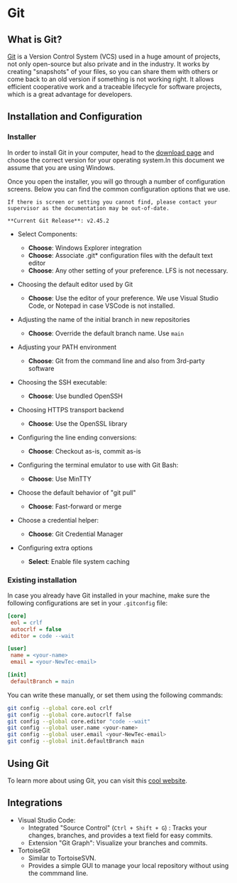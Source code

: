 # Git

## What is Git?

[Git](https://git-scm.com/) is a Version Control System (VCS) used in a huge amount of projects, not only open-source but also private and in the industry. It works by creating "snapshots" of your files, so you can share them with others or come back to an old version if something is not working right. It allows efficient cooperative work and a traceable lifecycle for software projects, which is a great advantage for developers.

## Installation and Configuration

### Installer

In order to install Git in your computer, head to the [download page](https://git-scm.com/download/win) and choose the correct version for your operating system.In this document we assume that you are using Windows.

Once you open the installer, you will go through a number of configuration screens. Below you can find the common configuration options that we use.

```{note}
If there is screen or setting you cannot find, please contact your supervisor as the documentation may be out-of-date.

**Current Git Release**: v2.45.2
```

- Select Components:
  - **Choose**: Windows Explorer integration
  - **Choose**: Associate .git* configuration files with the default text editor
  - **Choose**: Any other setting of your preference. LFS is not necessary.

- Choosing the default editor used by Git
  - **Choose**: Use the editor of your preference. We use Visual Studio Code, or Notepad in case VSCode is not installed.

- Adjusting the name of the initial branch in new repositories
  - **Choose**: Override the default branch name. Use `main`

- Adjusting your PATH environment
  - **Choose**: Git from the command line and also from 3rd-party software

- Choosing the SSH executable:
  - **Choose**: Use bundled OpenSSH

- Choosing HTTPS transport backend
  - **Choose**: Use the OpenSSL library

- Configuring the line ending conversions:
  - **Choose**: Checkout as-is, commit as-is

- Configuring the terminal emulator to use with Git Bash:
  - **Choose**: Use MinTTY

- Choose the default behavior of "git pull"
  - **Choose**: Fast-forward or merge

- Choose a credential helper:
  - **Choose**: Git Credential Manager

- Configuring extra options
  - **Select**: Enable file system caching

### Existing installation

In case you already have Git installed in your machine, make sure the following configurations are set in your `.gitconfig` file:

```ini
[core]
 eol = crlf
 autocrlf = false
 editor = code --wait

[user]
 name = <your-name>
 email = <your-NewTec-email>

[init]
 defaultBranch = main
```

You can write these manually, or set them using the following commands:

```bash
git config --global core.eol crlf
git config --global core.autocrlf false
git config --global core.editor "code --wait"
git config --global user.name <your-name>
git config --global user.email <your-NewTec-email>
git config --global init.defaultBranch main
```

## Using Git

To learn more about using Git, you can visit this [cool website](https://learngitbranching.js.org/).

## Integrations

- Visual Studio Code:
  - Integrated "Source Control" (`Ctrl + Shift + G`) : Tracks your changes, branches, and provides a text field for easy commits.
  - Extension "Git Graph": Visualize your branches and commits.
- TortoiseGit
  - Similar to TortoiseSVN.
  - Provides a simple GUI to manage your local repository without using the commmand line.

